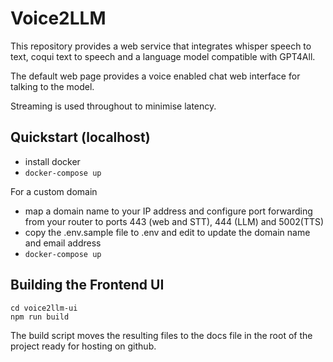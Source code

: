# Voice2LLM

This repository provides a web service that integrates whisper speech to text,
coqui text to speech and a language model compatible with GPT4All.

The default web page provides a voice enabled chat web interface for talking to the model.

Streaming is used throughout to minimise latency.


## Quickstart (localhost)

- install docker 
- ```docker-compose up```

For a custom domain
- map a domain name to your IP address and configure port forwarding from your router to ports 443 (web and STT), 444 (LLM) and 5002(TTS)
- copy the .env.sample file to .env and edit to update the domain name and email address
- ```docker-compose up```


## Building the Frontend UI

```
cd voice2llm-ui
npm run build
```

The build script moves the resulting files to the docs file in the root of the project ready for hosting on github.


